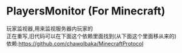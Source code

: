 # PlayersMonitor (For Minecraft)
玩家监视器,用来监视服务器内玩家的  
正在重写,旧代码可以在下面这个依赖里面找到(从下面这个里面移从来的)  
依赖:https://github.com/chawolbaka/MinecraftProtocol
